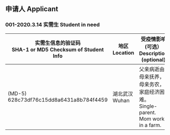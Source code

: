 ## 申请人 Applicant

### 001-2020.3.14 实需生 Student in need                   

|实需生信息的验证码 <br>SHA-1 or MD5 Checksum of Student Info                   | 地区 Location    | 受疫情影响(可选）Description (optional)  | 收款二维码的验证码 <br>SHA-1 or MD5 Checksum of Payment QR    |
| ------------------------- | ------------------- | ------------------- | ------------------- |
|(MD-5) 628c73df76c15dd8a6431a8b784f4459| 湖北武汉   Wuhan         |  父亲病逝由母亲抚养，母亲务农，家庭经济困难。   Single-parent. Mom works in a farm.                 |(MD-5) ab195d7413e9e7e7510d2fd1c1231292| 
